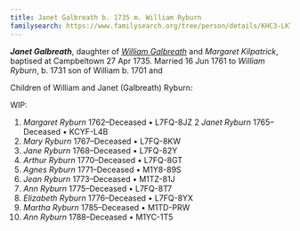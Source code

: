 ```yaml
---
title: Janet Galbreath b. 1735 m. William Ryburn
familysearch: https://www.familysearch.org/tree/person/details/KHC3-LK7
---
```

***Janet Galbreath***, daughter of *[William Galbreath](galbreath-william-1701.md)* and *Margaret Kilpatrick*, baptised at Campbeltown 27 Apr 1735.  Married 16 Jun 1761 to *William Ryburn*, b. 1731 son of  William b. 1701 and 

Children of William and Janet (Galbreath) Ryburn:

WIP:

1. *Margaret Ryburn* 1762–Deceased	 • 	L7FQ-8JZ​​
2 *Janet Ryburn* 1765–Deceased	 • 	KCYF-L4B​​
3. *Mary Ryburn* 1767–Deceased	 • 	L7FQ-8KW​​
4. *Jane Ryburn* 1768–Deceased	 • 	L7FQ-82Y​​
5. *Arthur Ryburn* 1770–Deceased	 • 	L7FQ-8GT​​
6. *Agnes Ryburn* 1771–Deceased	 • 	M1Y8-89S​​
7. *Jean Ryburn* 1773–Deceased	 • 	M1TZ-81J​​
8. *Ann Ryburn* 1775–Deceased	 • 	L7FQ-8T7​​
9. *Elizabeth Ryburn* 1776–Deceased	 • 	L7FQ-8YX​​
10. *Martha Ryburn* 1785–Deceased	 • 	M1TD-PRW​​
11. *Ann Ryburn* 1788–Deceased	 • 	M1YC-1T5


